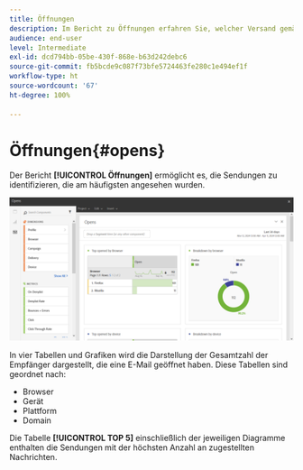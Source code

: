 ```yaml
---
title: Öffnungen
description: Im Bericht zu Öffnungen erfahren Sie, welcher Versand gemäß verschiedener Kriterien am häufigsten angesehen wurde.
audience: end-user
level: Intermediate
exl-id: dcd794bb-05be-430f-868e-b63d242debc6
source-git-commit: fb5bcde9c087f73bfe5724463fe280c1e494ef1f
workflow-type: ht
source-wordcount: '67'
ht-degree: 100%

---
```


# Öffnungen{#opens}

Der Bericht **[!UICONTROL Öffnungen]** ermöglicht es, die Sendungen zu identifizieren, die am häufigsten angesehen wurden.

![](assets/delivery_reports_opens.png)

In vier Tabellen und Grafiken wird die Darstellung der Gesamtzahl der Empfänger dargestellt, die eine E-Mail geöffnet haben. Diese Tabellen sind geordnet nach:

* Browser
* Gerät
* Plattform
* Domain

Die Tabelle **[!UICONTROL TOP 5]** einschließlich der jeweiligen Diagramme enthalten die Sendungen mit der höchsten Anzahl an zugestellten Nachrichten.
